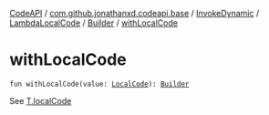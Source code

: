 [CodeAPI](../../../../index.md) / [com.github.jonathanxd.codeapi.base](../../../index.md) / [InvokeDynamic](../../index.md) / [LambdaLocalCode](../index.md) / [Builder](index.md) / [withLocalCode](.)

# withLocalCode

`fun withLocalCode(value: `[`LocalCode`](../../../-local-code/index.md)`): `[`Builder`](index.md)

See [T.localCode](#)

